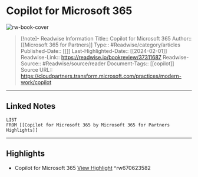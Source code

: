 # Copilot for Microsoft 365

![rw-book-cover](https://readwise-assets.s3.amazonaws.com/static/images/article3.5c705a01b476.png)
<br>
>[!note]- Readwise Information
>Title:: Copilot for Microsoft 365
>Author:: [[Microsoft 365 for Partners]]
>Type:: #Readwise/category/articles
>Published-Date:: [[]]
>Last-Highlighted-Date:: [[2024-02-01]]
>Readwise-Link:: https://readwise.io/bookreview/37311687
>Readwise-Source:: #Readwise/source/reader
>Document-Tags:: [[copilot]] 
>Source URL:: https://cloudpartners.transform.microsoft.com/practices/modern-work/copilot
--- 

## Linked Notes
```dataview
LIST
FROM [[Copilot for Microsoft 365 by Microsoft 365 for Partners Highlights]]
```

---

## Highlights
- Copilot for Microsoft 365 [View Highlight](https://readwise.io/open/670623582) ^rw670623582
